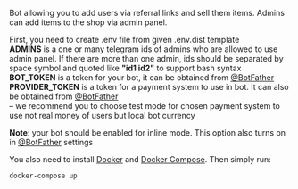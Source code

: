 Bot allowing you to add users via referral links and sell them items.
Admins can add items to the shop via admin panel.

First, you need to create .env file from given .env.dist template <br/>
<b>ADMINS</b> is a one or many telegram ids of admins who are allowed to use admin panel.
If there are more than one admin, ids should be separated by space symbol
and quoted like <b>"id1 id2"</b> to support bash syntax <br/>
<b>BOT_TOKEN</b> is a token for your bot, it can be obtained from
[@BotFather](https://t.me/BotFather) <br/>
<b>PROVIDER_TOKEN</b> is a token for a payment system to use in bot.
It can also be obtained from [@BotFather](https://t.me/BotFather) <br/> –
we recommend you to choose test mode for chosen payment system to use not real money of users
but local bot currency

<b>Note</b>: your bot should be enabled for inline mode.
This option also turns on in [@BotFather](https://t.me/BotFather) settings

You also need to install [Docker](https://docs.docker.com/get-docker/)
and [Docker Compose](https://docs.docker.com/compose/install/).
Then simply run:
```
docker-compose up
```

